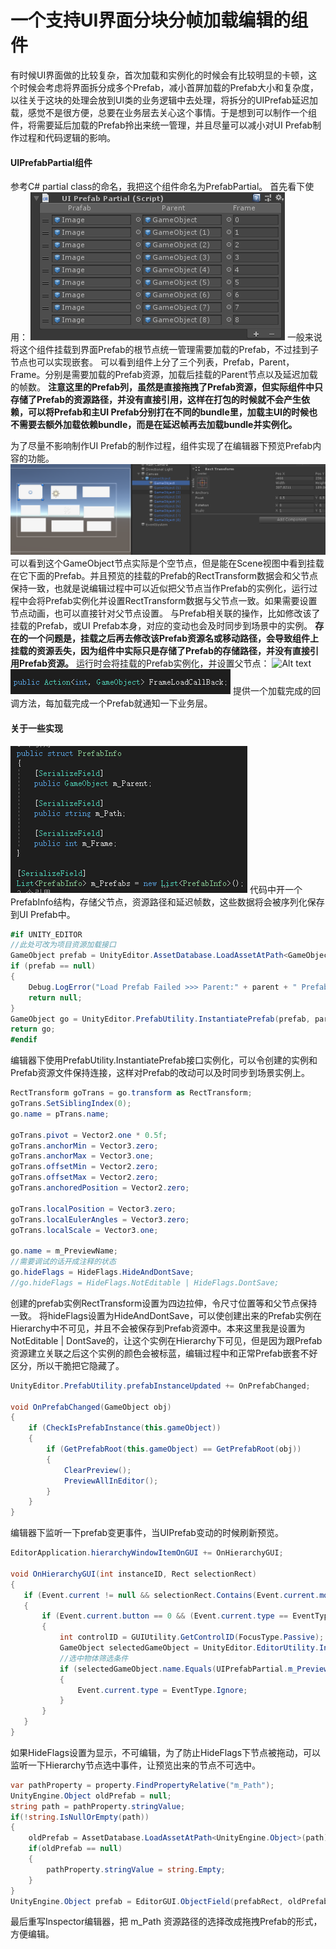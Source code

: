 # 一个支持UI界面分块分帧加载编辑的组件

有时候UI界面做的比较复杂，首次加载和实例化的时候会有比较明显的卡顿，这个时候会考虑将界面拆分成多个Prefab，减小首屏加载的Prefab大小和复杂度，以往关于这块的处理会放到UI类的业务逻辑中去处理，将拆分的UIPrefab延迟加载，感觉不是很方便，总要在业务层去关心这个事情。于是想到可以制作一个组件，将需要延后加载的Prefab拎出来统一管理，并且尽量可以减小对UI Prefab制作过程和代码逻辑的影响。

#### UIPrefabPartial组件
参考C# partial class的命名，我把这个组件命名为PrefabPartial。
首先看下使用：
![Alt text](./1632568805771.png)
一般来说将这个组件挂载到界面Prefab的根节点统一管理需要加载的Prefab，不过挂到子节点也可以实现嵌套。
可以看到组件上分了三个列表，Prefab，Parent，Frame。分别是需要加载的Prefab资源，加载后挂载的Parent节点以及延迟加载的帧数。
**注意这里的Prefab列，虽然是直接拖拽了Prefab资源，但实际组件中只存储了Prefab的资源路径，并没有直接引用，这样在打包的时候就不会产生依赖，可以将Prefab和主UI Prefab分别打在不同的bundle里，加载主UI的时候也不需要去额外加载依赖bundle，而是在延迟帧再去加载bundle并实例化。**

为了尽量不影响制作UI Prefab的制作过程，组件实现了在编辑器下预览Prefab内容的功能。
![Alt text](./1632569452273.png)
可以看到这个GameObject节点实际是个空节点，但是能在Scene视图中看到挂载在它下面的Prefab。并且预览的挂载的Prefab的RectTransform数据会和父节点保持一致，也就是说编辑过程中可以近似把父节点当作Prefab的实例化，运行过程中会将Prefab实例化并设置RectTransform数据与父节点一致。如果需要设置节点动画，也可以直接针对父节点设置。
与Prefab相关联的操作，比如修改该了挂载的Prefab，或UI Prefab本身，对应的变动也会及时同步到场景中的实例。
**存在的一个问题是，挂载之后再去修改该Prefab资源名或移动路径，会导致组件上挂载的资源丢失，因为组件中实际只是存储了Prefab的存储路径，并没有直接引用Prefab资源。**
运行时会将挂载的Prefab实例化，并设置父节点：
![Alt text](./PrefabPartial.gif)
![Alt text](./1632570948154.png)
提供一个加载完成的回调方法，每加载完成一个Prefab就通知一下业务层。

#### 关于一些实现
![Alt text](./1632571099240.png)
代码中开一个PrefabInfo结构，存储父节点，资源路径和延迟帧数，这些数据将会被序列化保存到UI Prefab中。
```csharp
#if UNITY_EDITOR
//此处可改为项目资源加载接口
GameObject prefab = UnityEditor.AssetDatabase.LoadAssetAtPath<GameObject>(path);
if (prefab == null)
{
    Debug.LogError("Load Prefab Failed >>> Parent:" + parent + " PrefabPath:" + path);
    return null;
}
GameObject go = UnityEditor.PrefabUtility.InstantiatePrefab(prefab, parent) as GameObject;// Instantiate(prefab, parent.transform);
return go;
#endif
```
编辑器下使用PrefabUtility.InstantiatePrefab接口实例化，可以令创建的实例和Prefab资源文件保持连接，这样对Prefab的改动可以及时同步到场景实例上。
```csharp
RectTransform goTrans = go.transform as RectTransform;
goTrans.SetSiblingIndex(0);
go.name = pTrans.name;

goTrans.pivot = Vector2.one * 0.5f;
goTrans.anchorMin = Vector3.zero;
goTrans.anchorMax = Vector3.one;
goTrans.offsetMin = Vector2.zero;
goTrans.offsetMax = Vector2.zero;
goTrans.anchoredPosition = Vector2.zero;

goTrans.localPosition = Vector3.zero;
goTrans.localEulerAngles = Vector3.zero;
goTrans.localScale = Vector3.one;

go.name = m_PreviewName;
//需要调试的话开成注释的状态
go.hideFlags = HideFlags.HideAndDontSave;
//go.hideFlags = HideFlags.NotEditable | HideFlags.DontSave;
```
创建的prefab实例RectTransform设置为四边拉伸，令尺寸位置等和父节点保持一致。
将hideFlags设置为HideAndDontSave，可以使创建出来的Prefab实例在Hierarchy中不可见，并且不会被保存到Prefab资源中。本来这里我是设置为NotEditable | DontSave的，让这个实例在Hierarchy下可见，但是因为跟Prefab资源建立关联之后这个实例的颜色会被标蓝，编辑过程中和正常Prefab嵌套不好区分，所以干脆把它隐藏了。
```csharp
UnityEditor.PrefabUtility.prefabInstanceUpdated += OnPrefabChanged;

void OnPrefabChanged(GameObject obj)
{
    if (CheckIsPrefabInstance(this.gameObject))
    {
        if (GetPrefabRoot(this.gameObject) == GetPrefabRoot(obj))
        {
            ClearPreview();
            PreviewAllInEditor();
        }
    }
}
```
编辑器下监听一下prefab变更事件，当UIPrefab变动的时候刷新预览。
```csharp
EditorApplication.hierarchyWindowItemOnGUI += OnHierarchyGUI;

void OnHierarchyGUI(int instanceID, Rect selectionRect)
{
   if (Event.current != null && selectionRect.Contains(Event.current.mousePosition))
   {
       if (Event.current.button == 0 && (Event.current.type == EventType.MouseDown))
       {
           int controlID = GUIUtility.GetControlID(FocusType.Passive);
           GameObject selectedGameObject = UnityEditor.EditorUtility.InstanceIDToObject(instanceID) as GameObject;
           //选中物体筛选条件
           if (selectedGameObject.name.Equals(UIPrefabPartial.m_PreviewName))
           {
               Event.current.type = EventType.Ignore;
           }
       }
   }
}
```
如果HideFlags设置为显示，不可编辑，为了防止HideFlags下节点被拖动，可以监听一下Hierarchy节点选中事件，让预览出来的节点不可选中。

```csharp
var pathProperty = property.FindPropertyRelative("m_Path");
UnityEngine.Object oldPrefab = null;
string path = pathProperty.stringValue;
if(!string.IsNullOrEmpty(path))
{
    oldPrefab = AssetDatabase.LoadAssetAtPath<UnityEngine.Object>(path);
    if(oldPrefab == null)
    {
        pathProperty.stringValue = string.Empty;
    }
}
UnityEngine.Object prefab = EditorGUI.ObjectField(prefabRect, oldPrefab, typeof(GameObject), false);
```
最后重写Inspector编辑器，把 m_Path 资源路径的选择改成拖拽Prefab的形式，方便编辑。

